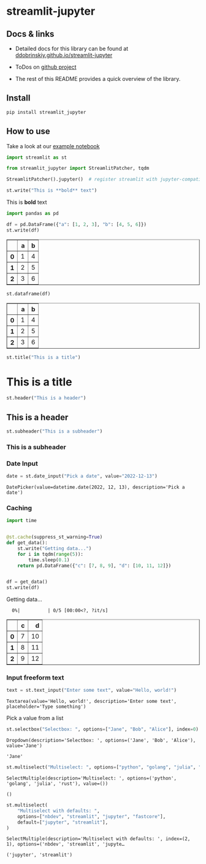 streamlit-jupyter
================

<!-- WARNING: THIS FILE WAS AUTOGENERATED! DO NOT EDIT! -->

## Docs & links

- Detailed docs for this library can be found at
  [ddobrinskiy.github.io/streamlit-jupyter](https://ddobrinskiy.github.io/streamlit-jupyter)


- ToDos on [github
  project](https://github.com/users/ddobrinskiy/projects/4/views/1)

- The rest of this README provides a quick overview of the library.

## Install

``` sh
pip install streamlit_jupyter
```

## How to use

Take a look at our [example notebook](./nbs/99_example.ipynb)

``` python
import streamlit as st

from streamlit_jupyter import StreamlitPatcher, tqdm

StreamlitPatcher().jupyter()  # register streamlit with jupyter-compatible wrappers
```

``` python
st.write("This is **bold** text")
```

This is **bold** text

``` python
import pandas as pd

df = pd.DataFrame({"a": [1, 2, 3], "b": [4, 5, 6]})
st.write(df)
```

<div>
<style scoped>
    .dataframe tbody tr th:only-of-type {
        vertical-align: middle;
    }

    .dataframe tbody tr th {
        vertical-align: top;
    }

    .dataframe thead th {
        text-align: right;
    }
</style>
<table border="1" class="dataframe">
  <thead>
    <tr style="text-align: right;">
      <th></th>
      <th>a</th>
      <th>b</th>
    </tr>
  </thead>
  <tbody>
    <tr>
      <th>0</th>
      <td>1</td>
      <td>4</td>
    </tr>
    <tr>
      <th>1</th>
      <td>2</td>
      <td>5</td>
    </tr>
    <tr>
      <th>2</th>
      <td>3</td>
      <td>6</td>
    </tr>
  </tbody>
</table>
</div>

``` python
st.dataframe(df)
```

<div>
<style scoped>
    .dataframe tbody tr th:only-of-type {
        vertical-align: middle;
    }

    .dataframe tbody tr th {
        vertical-align: top;
    }

    .dataframe thead th {
        text-align: right;
    }
</style>
<table border="1" class="dataframe">
  <thead>
    <tr style="text-align: right;">
      <th></th>
      <th>a</th>
      <th>b</th>
    </tr>
  </thead>
  <tbody>
    <tr>
      <th>0</th>
      <td>1</td>
      <td>4</td>
    </tr>
    <tr>
      <th>1</th>
      <td>2</td>
      <td>5</td>
    </tr>
    <tr>
      <th>2</th>
      <td>3</td>
      <td>6</td>
    </tr>
  </tbody>
</table>
</div>

``` python
st.title("This is a title")
```

# This is a title

``` python
st.header("This is a header")
```

## This is a header

``` python
st.subheader("This is a subheader")
```

### This is a subheader

### Date Input

``` python
date = st.date_input("Pick a date", value="2022-12-13")
```

    DatePicker(value=datetime.date(2022, 12, 13), description='Pick a date')

### Caching

``` python
import time


@st.cache(suppress_st_warning=True)
def get_data():
    st.write("Getting data...")
    for i in tqdm(range(5)):
        time.sleep(0.1)
    return pd.DataFrame({"c": [7, 8, 9], "d": [10, 11, 12]})


df = get_data()
st.write(df)
```

Getting data…

      0%|          | 0/5 [00:00<?, ?it/s]

<div>
<style scoped>
    .dataframe tbody tr th:only-of-type {
        vertical-align: middle;
    }

    .dataframe tbody tr th {
        vertical-align: top;
    }

    .dataframe thead th {
        text-align: right;
    }
</style>
<table border="1" class="dataframe">
  <thead>
    <tr style="text-align: right;">
      <th></th>
      <th>c</th>
      <th>d</th>
    </tr>
  </thead>
  <tbody>
    <tr>
      <th>0</th>
      <td>7</td>
      <td>10</td>
    </tr>
    <tr>
      <th>1</th>
      <td>8</td>
      <td>11</td>
    </tr>
    <tr>
      <th>2</th>
      <td>9</td>
      <td>12</td>
    </tr>
  </tbody>
</table>
</div>

### Input freeform text

``` python
text = st.text_input("Enter some text", value="Hello, world!")
```

    Textarea(value='Hello, world!', description='Enter some text', placeholder='Type something')

Pick a value from a list

``` python
st.selectbox("Selectbox: ", options=["Jane", "Bob", "Alice"], index=0)
```

    Dropdown(description='Selectbox: ', options=('Jane', 'Bob', 'Alice'), value='Jane')

    'Jane'

``` python
st.multiselect("Multiselect: ", options=["python", "golang", "julia", "rust"])
```

    SelectMultiple(description='Multiselect: ', options=('python', 'golang', 'julia', 'rust'), value=())

    ()

``` python
st.multiselect(
    "Multiselect with defaults: ",
    options=["nbdev", "streamlit", "jupyter", "fastcore"],
    default=["jupyter", "streamlit"],
)
```

    SelectMultiple(description='Multiselect with defaults: ', index=(2, 1), options=('nbdev', 'streamlit', 'jupyte…

    ('jupyter', 'streamlit')

